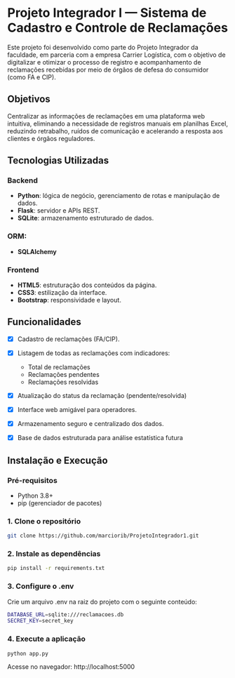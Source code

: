 # Projeto Integrador I — Sistema de Cadastro e Controle de Reclamações

Este projeto foi desenvolvido como parte do Projeto Integrador da faculdade, em parceria com a empresa Carrier Logística, com o objetivo de digitalizar e otimizar o processo de registro e acompanhamento de reclamações recebidas por meio de órgãos de defesa do consumidor (como FA e CIP).


## Objetivos

Centralizar as informações de reclamações em uma plataforma web intuitiva, eliminando a necessidade de registros manuais em planilhas Excel, reduzindo retrabalho, ruídos de comunicação e acelerando a resposta aos clientes e órgãos reguladores.


## Tecnologias Utilizadas

### Backend
- **Python**: lógica de negócio, gerenciamento de rotas e manipulação de dados.
- **Flask**: servidor e APIs REST.
- **SQLite**: armazenamento estruturado de dados.

### ORM: 
- **SQLAlchemy**

### Frontend
- **HTML5**: estruturação dos conteúdos da página.
- **CSS3**: estilização da interface.
- **Bootstrap**: responsividade e layout.


## Funcionalidades

- [x] Cadastro de reclamações (FA/CIP).
- [x] Listagem de todas as reclamações com indicadores:
  -  Total de reclamações
  -  Reclamações pendentes
  -  Reclamações resolvidas
- [x] Atualização do status da reclamação (pendente/resolvida)
- [x] Interface web amigável para operadores.
- [x] Armazenamento seguro e centralizado dos dados.
- [x] Base de dados estruturada para análise estatística futura


## Instalação e Execução

### Pré-requisitos
- Python 3.8+
- pip (gerenciador de pacotes)

### 1. Clone o repositório

```bash
git clone https://github.com/marciorib/ProjetoIntegrador1.git
```
### 2. Instale as dependências
```bash
pip install -r requirements.txt
```

### 3. Configure o .env
Crie um arquivo .env na raiz do projeto com o seguinte conteúdo:
```bash
DATABASE_URL=sqlite:///reclamacoes.db
SECRET_KEY=secret_key
```

### 4. Execute a aplicação
```bash
python app.py
```
Acesse no navegador: http://localhost:5000